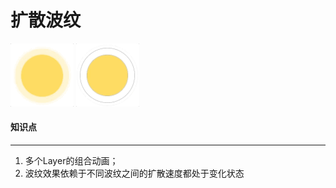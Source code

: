 # 扩散波纹

<p><img src="https://github.com/Mervin1024/Resources/blob/master/gif/RippleAnimationA.gif?raw=true" width="20%" height="20%">
<img src="https://github.com/Mervin1024/Resources/blob/master/gif/RippleAnimationB.gif?raw=true" width="20%" height="20%"></p>


#### 知识点

----

1. 多个Layer的组合动画；
2. 波纹效果依赖于不同波纹之间的扩散速度都处于变化状态
